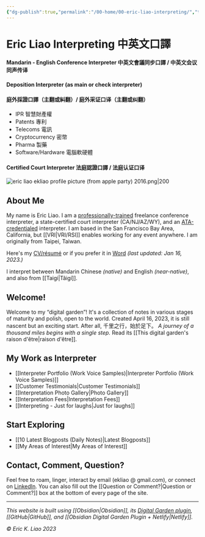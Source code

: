 ```yaml
---
{"dg-publish":true,"permalink":"/00-home/00-eric-liao-interpreting/","tags":["gardenEntry"],"noteIcon":"2","created":"","updated":""}
---
```


# Eric Liao Interpreting 中英文口譯

#### Mandarin - English Conference Interpreter 中英文會議同步口譯 / 中英文会议同声传译

#### Deposition Interpreter (as main or check interpreter)
#### 庭外採證口譯（主翻或糾翻）/ 庭外采证口译（主翻或纠翻）
- IPR 智慧財產權
- Patents 專利
- Telecoms 電訊
- Cryptocurrency 密幣
- Pharma 製藥
- Software/Hardware 電腦軟硬體

#### Certified Court Interpreter 法庭認證口譯 / 法庭认证口译


![eric liao ekliao profile picture (from apple party) 2016.png|200](/img/user/_attachments/eric%20liao%20ekliao%20profile%20picture%20(from%20apple%20party)%202016.png)

## About Me

My name is Eric Liao. I am a [professionally-trained](https://www.middlebury.edu/institute/academics/degree-programs/translation-interpretation) freelance conference interpreter, a state-certified court interpreter (CA/NJ/AZ/WY), and an [ATA-credentialed](https://www.atanet.org/member-center/credentialed-interpreter-designation/) interpreter. I am based in the San Francisco Bay Area, California, but [[VRI\|VRI/RSI]] enables working for any event anywhere. I am originally from Taipei, Taiwan. 

Here's my [CV/résumé](https://drive.google.com/file/d/1x2w2NirxGCWH6FfUQIGFDNAa1wWMs3oS/view?usp=sharing) or if you prefer it in [Word](https://docs.google.com/document/d/1PSfvw_oGpZYrjDhLmePZDfkx-2DQbcLdtMUTyIZMV40/edit?usp=sharing) *(last updated: Jan 16, 2023.)* 

I interpret between Mandarin Chinese *(native)* and English *(near-native)*, and also from [[Taigi\|Tâigí]].

## Welcome! 

Welcome to my “digital garden”! It's a collection of notes in various stages of maturity and polish, open to the world. Created April 16, 2023, it is still nascent but an exciting start. After all, 千里之行，始於足下。 *A journey of a thousand miles begins with a single step.* Read its [[This digital garden's raison d'être\|raison d'être]].

## My Work as Interpreter

- [[Interpreter Portfolio (Work Voice Samples)\|Interpreter Portfolio (Work Voice Samples)]]
- [[Customer Testimonials\|Customer Testimonials]]
- [[Interpretation Photo Gallery\|Photo Gallery]]
- [[Interpretation Fees\|Interpretation Fees]]
- [[Interpreting - Just for laughs\|Just for laughs]]

## Start Exploring

- [[10 Latest Blogposts (Daily Notes)\|Latest Blogposts]]
- [[My Areas of Interest\|My Areas of Interest]]

## Contact, Comment, Question?

Feel free to roam, linger, interact by email (ekliao @ gmail.com), or connect on [LinkedIn](http://linkedin.com/in/ericliaointerpreter). You can also fill out the [[Question or Comment?\|Question or Comment?]] box at the bottom of every page of the site.

---
*This website is built using [[Obsidian\|Obsidian]], its [Digital Garden plugin](https://github.com/oleeskild/obsidian-digital-garden), [[GitHub\|GitHub]], and [[Obsidian Digital Garden Plugin + Netlify\|Netlify]].*

*© Eric K. Liao 2023*